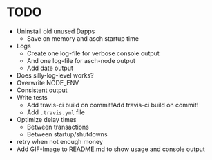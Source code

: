 # TODO
* Uninstall old unused Dapps
  * Save on memory and asch startup time 
* Logs
   * Create one log-file for verbose console output
   * And one log-file for asch-node output 
   * Add date output
* Does silly-log-level works?
* Overwrite NODE_ENV
* Consistent output
* Write tests
  * Add travis-ci build on commit!Add travis-ci build on commit!
  * Add `.travis.yml` file
* Optimize delay times
  * Between transactions
  * Between startup/shutdowns
* retry when not enough money
* Add GIF-Image to README.md to show usage and console output
